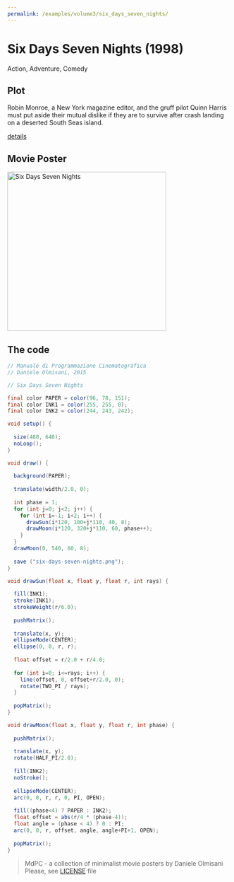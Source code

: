 ```yaml
---
permalink: /examples/volume3/six_days_seven_nights/
---
```

# Six Days Seven Nights (1998)

Action, Adventure, Comedy

## Plot
Robin Monroe, a New York magazine editor, and the gruff pilot Quinn Harris must put aside their mutual dislike if they are to survive after crash landing on a deserted South Seas island.

[details](https://www.imdb.com/title/tt0120828/)

## Movie Poster
<img src="six-days-seven-nights.png"  width="360px" title="Six Days Seven Nights">


## The code
```java
// Manuale di Programmazione Cinematografica
// Daniele Olmisani, 2015

// Six Days Seven Nights

final color PAPER = color(96, 78, 151);
final color INK1 = color(255, 255, 0);
final color INK2 = color(244, 243, 242);

void setup() {
  
  size(480, 640);
  noLoop();
}

void draw() {
  
  background(PAPER);
  
  translate(width/2.0, 0);
  
  int phase = 1;
  for (int j=0; j<2; j++) {
    for (int i=-1; i<2; i++) {
      drawSun(i*120, 100+j*110, 40, 8);
      drawMoon(i*120, 320+j*110, 60, phase++);
    }
  }
  drawMoon(0, 540, 60, 8);
  
  save ("six-days-seven-nights.png");
}

void drawSun(float x, float y, float r, int rays) {
  
  fill(INK1);
  stroke(INK1);
  strokeWeight(r/6.0);
  
  pushMatrix();
  
  translate(x, y);
  ellipseMode(CENTER);
  ellipse(0, 0, r, r);
  
  float offset = r/2.0 + r/4.0;
  
  for (int i=0; i<=rays; i++) {
    line(offset, 0, offset+r/2.0, 0);
    rotate(TWO_PI / rays);
  }
  
  popMatrix();
}

void drawMoon(float x, float y, float r, int phase) {
  
  pushMatrix();
  
  translate(x, y);
  rotate(HALF_PI/2.0);
  
  fill(INK2);
  noStroke();
  
  ellipseMode(CENTER);
  arc(0, 0, r, r, 0, PI, OPEN);
    
  fill((phase<4) ? PAPER : INK2);
  float offset = abs(r/4 * (phase-4));
  float angle = (phase < 4) ? 0 : PI;
  arc(0, 0, r, offset, angle, angle+PI+1, OPEN);
  
  popMatrix();
}

```

> MdPC - a collection of minimalist movie posters
> by Daniele Olmisani
> Please, see [LICENSE](../../../LICENSE) file
